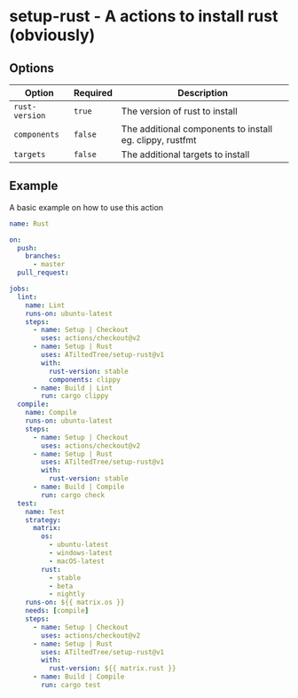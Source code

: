 # setup-rust - A actions to install rust (obviously)

## Options

| Option         | Required | Description                                              |
| -------------- | -------- | -------------------------------------------------------- |
| `rust-version` | `true`   | The version of rust to install                           |
| `components`   | `false`  | The additional components to install eg. clippy, rustfmt |
| `targets`      | `false`  | The additional targets to install                        |

## Example

A basic example on how to use this action

```yaml
name: Rust

on:
  push:
    branches:
      - master
  pull_request:

jobs:
  lint:
    name: Lint
    runs-on: ubuntu-latest
    steps:
      - name: Setup | Checkout
        uses: actions/checkout@v2
      - name: Setup | Rust
        uses: ATiltedTree/setup-rust@v1
        with:
          rust-version: stable
          components: clippy
      - name: Build | Lint
        run: cargo clippy
  compile:
    name: Compile
    runs-on: ubuntu-latest
    steps:
      - name: Setup | Checkout
        uses: actions/checkout@v2
      - name: Setup | Rust
        uses: ATiltedTree/setup-rust@v1
        with:
          rust-version: stable
      - name: Build | Compile
        run: cargo check
  test:
    name: Test
    strategy:
      matrix:
        os:
          - ubuntu-latest
          - windows-latest
          - macOS-latest
        rust:
          - stable
          - beta
          - nightly
    runs-on: ${{ matrix.os }}
    needs: [compile]
    steps:
      - name: Setup | Checkout
        uses: actions/checkout@v2
      - name: Setup | Rust
        uses: ATiltedTree/setup-rust@v1
        with:
          rust-version: ${{ matrix.rust }}
      - name: Build | Compile
        run: cargo test

```
